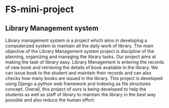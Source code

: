 # FS-mini-project

<h2> Library Management system </h2>

<p > Library management system is a project which aims in developing a computerized system to maintain  all the daily work of library. The main objective of the Library Management system project  is  discipline of the planning, organizing and managing the library tasks. Our project aims at making the task of library easy. Library Management is entering the records of new book and retrieving the details of book available in the library. We can issue book to the student and maintain their records and can  also checks how many books are issued in the library. This project is developed using Django a python web framework and Indexing as file structures concept. Overall, this project of ours is being developed to help the students as well as staff of library to maintain the library in the best way possible and also reduce the human effort. </p>
